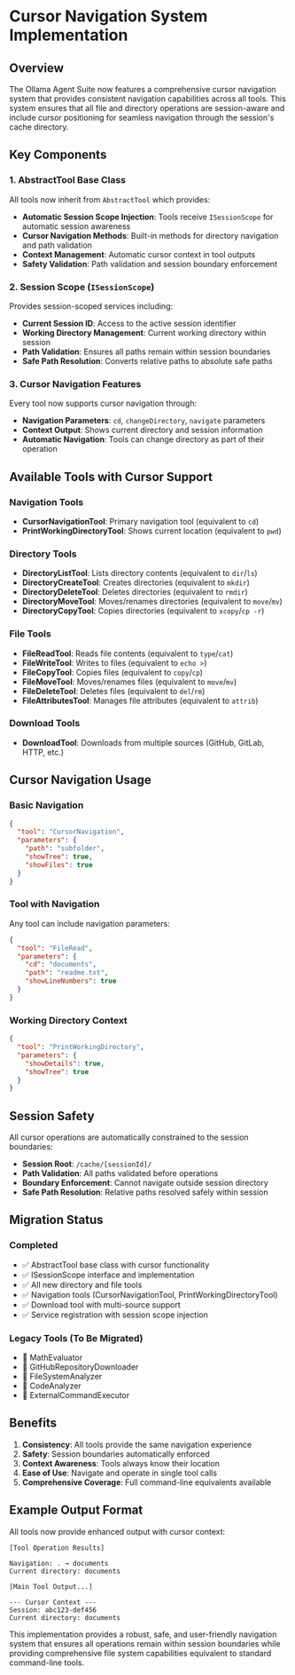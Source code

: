 # Cursor Navigation System Implementation

## Overview
The Ollama Agent Suite now features a comprehensive cursor navigation system that provides consistent navigation capabilities across all tools. This system ensures that all file and directory operations are session-aware and include cursor positioning for seamless navigation through the session's cache directory.

## Key Components

### 1. AbstractTool Base Class
All tools now inherit from `AbstractTool` which provides:
- **Automatic Session Scope Injection**: Tools receive `ISessionScope` for automatic session awareness
- **Cursor Navigation Methods**: Built-in methods for directory navigation and path validation
- **Context Management**: Automatic cursor context in tool outputs
- **Safety Validation**: Path validation and session boundary enforcement

### 2. Session Scope (`ISessionScope`)
Provides session-scoped services including:
- **Current Session ID**: Access to the active session identifier
- **Working Directory Management**: Current working directory within session
- **Path Validation**: Ensures all paths remain within session boundaries
- **Safe Path Resolution**: Converts relative paths to absolute safe paths

### 3. Cursor Navigation Features
Every tool now supports cursor navigation through:
- **Navigation Parameters**: `cd`, `changeDirectory`, `navigate` parameters
- **Context Output**: Shows current directory and session information
- **Automatic Navigation**: Tools can change directory as part of their operation

## Available Tools with Cursor Support

### Navigation Tools
- **CursorNavigationTool**: Primary navigation tool (equivalent to `cd`)
- **PrintWorkingDirectoryTool**: Shows current location (equivalent to `pwd`)

### Directory Tools
- **DirectoryListTool**: Lists directory contents (equivalent to `dir`/`ls`)
- **DirectoryCreateTool**: Creates directories (equivalent to `mkdir`)
- **DirectoryDeleteTool**: Deletes directories (equivalent to `rmdir`)
- **DirectoryMoveTool**: Moves/renames directories (equivalent to `move`/`mv`)
- **DirectoryCopyTool**: Copies directories (equivalent to `xcopy`/`cp -r`)

### File Tools
- **FileReadTool**: Reads file contents (equivalent to `type`/`cat`)
- **FileWriteTool**: Writes to files (equivalent to `echo >`)
- **FileCopyTool**: Copies files (equivalent to `copy`/`cp`)
- **FileMoveTool**: Moves/renames files (equivalent to `move`/`mv`)
- **FileDeleteTool**: Deletes files (equivalent to `del`/`rm`)
- **FileAttributesTool**: Manages file attributes (equivalent to `attrib`)

### Download Tools
- **DownloadTool**: Downloads from multiple sources (GitHub, GitLab, HTTP, etc.)

## Cursor Navigation Usage

### Basic Navigation
```json
{
  "tool": "CursorNavigation",
  "parameters": {
    "path": "subfolder",
    "showTree": true,
    "showFiles": true
  }
}
```

### Tool with Navigation
Any tool can include navigation parameters:
```json
{
  "tool": "FileRead",
  "parameters": {
    "cd": "documents",
    "path": "readme.txt",
    "showLineNumbers": true
  }
}
```

### Working Directory Context
```json
{
  "tool": "PrintWorkingDirectory",
  "parameters": {
    "showDetails": true,
    "showTree": true
  }
}
```

## Session Safety

All cursor operations are automatically constrained to the session boundaries:
- **Session Root**: `/cache/[sessionId]/`
- **Path Validation**: All paths validated before operations
- **Boundary Enforcement**: Cannot navigate outside session directory
- **Safe Path Resolution**: Relative paths resolved safely within session

## Migration Status

### Completed
- ✅ AbstractTool base class with cursor functionality
- ✅ ISessionScope interface and implementation
- ✅ All new directory and file tools
- ✅ Navigation tools (CursorNavigationTool, PrintWorkingDirectoryTool)
- ✅ Download tool with multi-source support
- ✅ Service registration with session scope injection

### Legacy Tools (To Be Migrated)
- 🔄 MathEvaluator
- 🔄 GitHubRepositoryDownloader
- 🔄 FileSystemAnalyzer
- 🔄 CodeAnalyzer
- 🔄 ExternalCommandExecutor

## Benefits

1. **Consistency**: All tools provide the same navigation experience
2. **Safety**: Session boundaries automatically enforced
3. **Context Awareness**: Tools always know their location
4. **Ease of Use**: Navigate and operate in single tool calls
5. **Comprehensive Coverage**: Full command-line equivalents available

## Example Output Format

All tools now provide enhanced output with cursor context:

```
[Tool Operation Results]

Navigation: . → documents
Current directory: documents

[Main Tool Output...]

--- Cursor Context ---
Session: abc123-def456
Current directory: documents
```

This implementation provides a robust, safe, and user-friendly navigation system that ensures all operations remain within session boundaries while providing comprehensive file system capabilities equivalent to standard command-line tools.
